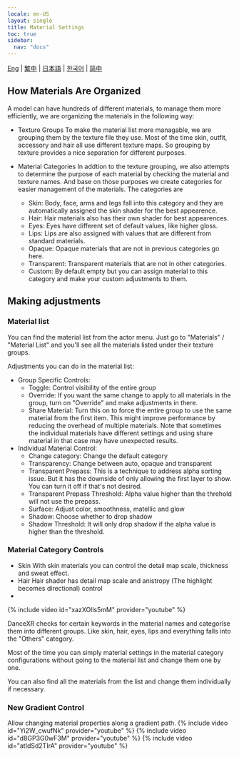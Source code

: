 ```yaml
---
locale: en-US
layout: single
title: Material Settings
toc: true
sidebar:
  nav: "docs"
---
```

[Eng](/dancexr/features/material_settings) | [繁中](/tw/dancexr/features/material_settings) | [日本語](/jp/dancexr/features/material_settings) | [한국어](/kr/dancexr/features/material_settings) | [简中](/zh/dancexr/features/material_settings)


## How Materials Are Organized<a id="material-category"></a>

A model can have hundreds of different materials, to manage them more efficiently, we are organizing the materials in the following way:

* Texture Groups
  To make the material list more managable, we are grouping them by the texture file they use. Most of the time skin, outfit, accessory and hair all use different texture maps. So grouping by texture provides a nice separation for different purposes. 

* Material Categories
  In addtion to the texture grouping, we also attempts to determine the purpose of each material by checking the material and texture names. And base on those purposes we create categories for easier management of the materials. 
  The categories are 
  * Skin: Body, face, arms and legs fall into this category and they are automatically assigned the skin shader for the best appearence.
  * Hair: Hair materials also has their own shader for best appearences.
  * Eyes: Eyes have different set of default values, like higher gloss.
  * Lips: Lips are also assigned with values that are different from standard materials.
  * Opaque: Opaque materials that are not in previous categories go here.
  * Transparent: Transparent materials that are not in other categories.
  * Custom: By default empty but you can assign material to this category and make your custom adjustments to them. 


## Making adjustments

### Material list<a id="material-list"></a>

You can find the material list from the actor menu. Just go to "Materials" / "Material List" and you'll see all the materials listed under their texture groups. 

Adjustments you can do in the material list:
* Group Specific Controls:
  * Toggle: Control visibility of the entire group
  * Override: If you want the same change to apply to all materials in the group, turn on "Override" and make adjustments in there. 
  * Share Material: Turn this on to force the entire group to use the same material from the first item. This might improve performance by reducing the overhead of multiple materials. Note that sometimes the individual materials have different settings and using share material in that case may have unexpected results. 
* Individual Material Control:
  * Change category: Change the default category
  * Transparency: Change between auto, opaque and transparent
  * Transparent Prepass: This is a technique to address alpha sorting issue. But it has the downside of only allowing the first layer to show. You can turn it off if that's not desired.
  * Transparent Prepass Threshold: Alpha value higher than the threhold will not use the prepass.
  * Surface: Adjust color, smoothness, matellic and glow
  * Shadow: Choose whether to drop shadow
  * Shadow Threshold: It will only drop shadow if the alpha value is higher than the threshold.

### Material Category Controls

* Skin
  With skin materials you can control the detail map scale, thickness and sweat effect.
* Hair
  Hair shader has detail map scale and anistropy (The highlight becomes directional) control 
* 

{% include video id="xazXOlls5mM" provider="youtube" %}

DanceXR checks for certain keywords in the material names and categorise them into different groups. Like skin, hair, eyes, lips and everything falls into the "Others" category. 

Most of the time you can simply material settings in the material category configurations without going to the material list and change them one by one. 

You can also find all the materials from the list and change them individually if necessary. 

### New Gradient Control
Allow changing material properties along a gradient path. 
{% include video id="Yi2W_cwufNk" provider="youtube" %}
{% include video id="d8GP3G0wF3M" provider="youtube" %}
{% include video id="atIdSd2TIrA" provider="youtube" %}
